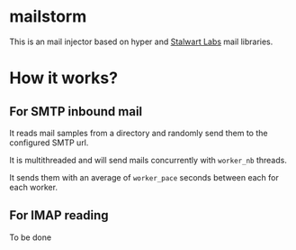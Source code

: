 # mailstorm

This is an mail injector based on hyper and [Stalwart Labs](https://github.com/stalwartlabs) mail libraries.

# How it works?

## For SMTP inbound mail

It reads mail samples from a directory and randomly send them to the configured SMTP url. 

It is multithreaded and will send mails concurrently with `worker_nb` threads.

It sends them with an average of `worker_pace` seconds between each for each worker.

## For IMAP reading

To be done